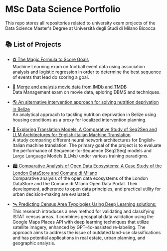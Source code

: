 # MSc Data Science Portfolio
This repo stores all repositories related to university exam projects of the Data Science Master's Degree at Università degli Studi di Milano Bicocca

## 📚 List of Projects

- [⚽ The Magic Formula to Score Goals](https://github.com/AntonioMastroianni/Machine-Learning-Exam)  
 Machine Learning exam on football event data using association analysis and logistic regression in order to determine the best sequence of events that lead do scoring a goal.

- [🎥 Merge and analysis movie data from IMDb and TMDB](https://github.com/AntonioMastroianni/Data-Management-Project)  
 Data Management exam on movie data, eploring DBMS and techniques.

- [🌎 An alternative intervention approach for solving nutrition deprivation in Belize](https://github.com/AntonioMastroianni/Data-Science-Lab-Project)  
 An analytical approach to tackling nutrition deprivation in Belize using housing conditions as a proxy for localized intervention planning.

- [🤖 Exploring Translation Models: A Comparative Study of Seq2Seq and LLM Architectures for English-Italian Machine Translation](https://github.com/Pakyy/NLP-Project---MT-en-it/tree/main)  
 A study comparing different neural network architectures for English-Italian machine translation. The primary goal of the project is to evaluate the performance of Sequence-to-Sequence (Seq2Seq) models and Large Language Models (LLMs) under various training paradigms.

- [🏙️ Comparative Analysis of Open Data Ecosystems: A Case Study of the London DataStore and Comune di Milano](https://github.com/AntonioMastroianni/Smart-Cities-Project/tree/main)  
 Comparative analysis of the open data ecosystems of the London DataStore and the Comune di Milano Open Data Portal. Their development, adherence to open data principles, and practical utility for urban decision-making are evaluated.

- [🛰️ Predicting Census Area Typologies Using Deep Learning solutions:](https://github.com/AntonioMastroianni/MSc-Thesis)  
 This research introduces a new method for validating and classifying ISTAT census areas. It combines geospatial data validation using the Google Maps Places API with deep learning techniques that utilize satellite imagery, enhanced by GPT-4o-assisted re-labeling. The 
 approach aims to address the issue of outdated land-use classifications and has potential applications in real estate, urban planning, and geographic analysis.




